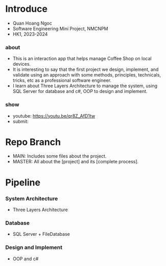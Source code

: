 # Introduce 
- Quan Hoang Ngoc
- Software Engineering Mini Project, NMCNPM 
- HK1, 2023-2024
### about 
- This is an interaction app that helps manage Coffee Shop on local devices.
- It is interesting to say that the first project we design, implement, and validate using an approach with some methods, principles, technicals, tricks, etc as a professional software engineer.
- I learn about Three Layers Architecture to manage the system, using SQL Server for database and c#, OOP to design and implement.
### show
- youtube: https://youtu.be/qr8Z_AfD1tw
- submit:
  
# Repo Branch 
- MAIN: Includes some files about the project. 
- MASTER: All about the [project] and its [complete process].  
  
# Pipeline
### System Architecture 
- Three Layers Architecture
### Database 
- SQL Server + FileDatabase
### Design and Implement 
- OOP and c# 
